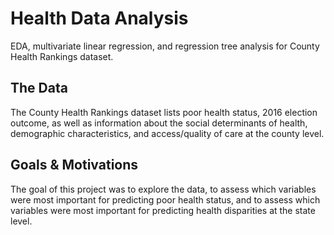 # Health Data Analysis
EDA, multivariate linear regression, and regression tree analysis for County Health Rankings dataset.

## The Data
The County Health Rankings dataset lists poor health status, 2016 election outcome, as well as information about the social determinants of health, demographic characteristics, and access/quality of care at the county level.

## Goals & Motivations
The goal of this project was to explore the data, to assess which variables were most important for predicting poor health status, and to assess which variables were most important for predicting health disparities at the state level.
